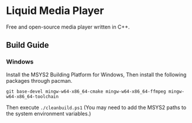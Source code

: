 # Liquid Media Player
Free and open-source media player written in C++.


## Build Guide

### Windows

Install the MSYS2 Building Platform for Windows, Then install the following packages through pacman.

```git base-devel mingw-w64-x86_64-cmake mingw-w64-x86_64-ffmpeg mingw-w64-x86_64-toolchain```

Then execute ```./cleanbuild.ps1``` (You may need to add the MSYS2 paths to the system environment variables.)
